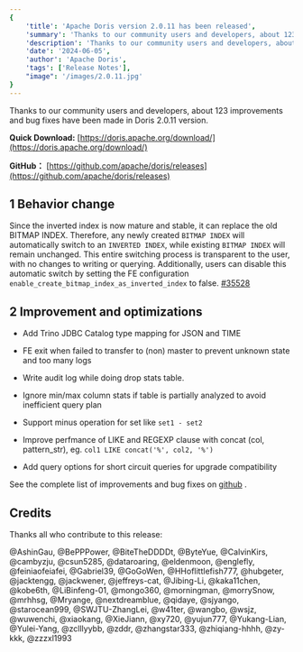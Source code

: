```yaml
---
{
    'title': 'Apache Doris version 2.0.11 has been released',
    'summary': 'Thanks to our community users and developers, about 123 improvements and bug fixes have been made in Doris 2.0.11 version.',
    'description': 'Thanks to our community users and developers, about 123 improvements and bug fixes have been made in Doris 2.0.11 version.',
    'date': '2024-06-05',
    'author': 'Apache Doris',
    'tags': ['Release Notes'],
    "image": '/images/2.0.11.jpg'
}
---
```


<!--
Licensed to the Apache Software Foundation (ASF) under one
or more contributor license agreements.  See the NOTICE file
distributed with this work for additional information
regarding copyright ownership.  The ASF licenses this file
to you under the Apache License, Version 2.0 (the
"License"); you may not use this file except in compliance
with the License.  You may obtain a copy of the License at
  http://www.apache.org/licenses/LICENSE-2.0
Unless required by applicable law or agreed to in writing,
software distributed under the License is distributed on an
"AS IS" BASIS, WITHOUT WARRANTIES OR CONDITIONS OF ANY
KIND, either express or implied.  See the License for the
specific language governing permissions and limitations
under the License.
-->

Thanks to our community users and developers, about 123 improvements and bug fixes have been made in Doris 2.0.11 version.

**Quick Download:** [https://doris.apache.org/download/](https://doris.apache.org/download/)

**GitHub：** [https://github.com/apache/doris/releases](https://github.com/apache/doris/releases)

## 1 Behavior change

Since the inverted index is now mature and stable, it can replace the old BITMAP INDEX. Therefore, any newly created `BITMAP INDEX` will automatically switch to an `INVERTED INDEX`, while existing `BITMAP INDEX` will remain unchanged. This entire switching process is transparent to the user, with no changes to writing or querying. Additionally, users can disable this automatic switch by setting the FE configuration `enable_create_bitmap_index_as_inverted_index` to false. [#35528](https://github.com/apache/doris/pull/35528)


## 2 Improvement and optimizations

- Add Trino JDBC Catalog type mapping for JSON and TIME

- FE exit when failed to transfer to (non) master to prevent unknown state and too many logs

- Write audit log while doing drop stats table.

- Ignore min/max column stats if table is partially analyzed to avoid inefficient query plan

- Support minus operation for set like `set1 - set2`

- Improve perfmance of LIKE and REGEXP clause with concat (col, pattern_str), eg. `col1 LIKE concat('%', col2, '%')`

- Add query options for short circuit queries for upgrade compatibility

See the complete list of improvements and bug fixes on [github](https://github.com/apache/doris/compare/2.0.10...2.0.11) .

## Credits

Thanks all who contribute to this release:

@AshinGau, @BePPPower, @BiteTheDDDDt, @ByteYue, @CalvinKirs, @cambyzju, @csun5285, @dataroaring, @eldenmoon, @englefly, @feiniaofeiafei, @Gabriel39, @GoGoWen, @HHoflittlefish777, @hubgeter, @jacktengg, @jackwener, @jeffreys-cat, @Jibing-Li, @kaka11chen, @kobe6th, @LiBinfeng-01, @mongo360, @morningman, @morrySnow, @mrhhsg, @Mryange, @nextdreamblue, @qidaye, @sjyango, @starocean999, @SWJTU-ZhangLei, @w41ter, @wangbo, @wsjz, @wuwenchi, @xiaokang, @XieJiann, @xy720, @yujun777, @Yukang-Lian, @Yulei-Yang, @zclllyybb, @zddr, @zhangstar333, @zhiqiang-hhhh, @zy-kkk, @zzzxl1993